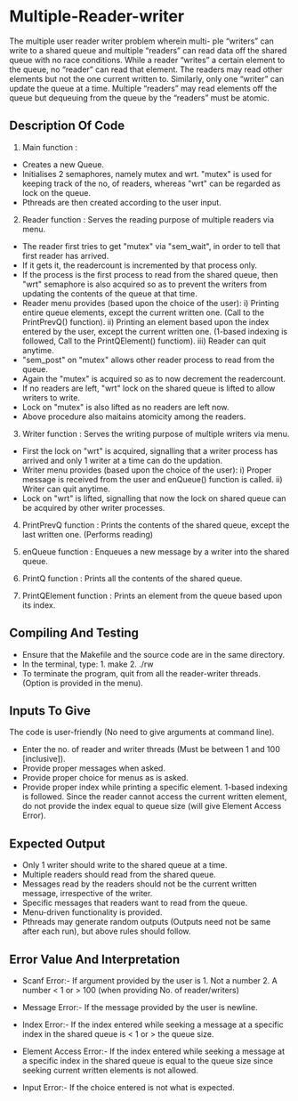 # Multiple-Reader-writer
The multiple user reader writer problem wherein multi- ple “writers” can write to a shared queue and multiple “readers” can read data off the shared queue with no race conditions. While a reader “writes” a certain element to the queue, no “reader” can read that element. The readers may read other elements but not the one current written to. Similarly, only one “writer” can update the queue at a time. Multiple “readers” may read elements off the queue but dequeuing from the queue by the “readers” must be atomic.

## Description Of Code

1. Main function :
- Creates a new Queue.
- Initialises 2 semaphores, namely mutex and wrt. "mutex" is used for keeping track of the no, of readers, whereas "wrt" can be regarded as lock on the queue.
- Pthreads are then created according to the user input.

2. Reader function : Serves the reading purpose of multiple readers via menu.
- The reader first tries to get "mutex" via "sem_wait", in order to tell that first reader has arrived.
- If it gets it, the readercount is incremented by that process only.
- If the process is the first process to read from the shared queue, then "wrt" semaphore is also acquired so as to prevent the writers from updating the contents of the queue at that time.
- Reader menu provides (based upon the choice of the user):
        i) Printing entire queue elements, except the current written one. (Call to the PrintPrevQ() function).
        ii) Printing an element based upon the index entered by the user, except the current written one. (1-based indexing is followed, Call to the PrintQElement() functiom).
        iii) Reader can quit anytime.
- "sem_post" on "mutex" allows other reader process to read from the queue.
- Again the "mutex" is acquired so as to now decrement the readercount.
- If no readers are left, "wrt" lock on the shared queue is lifted to allow writers to write.
- Lock on "mutex" is also lifted as no readers are left now.
- Above procedure also maitains atomicity among the readers.

3. Writer function : Serves the writing purpose of multiple writers via menu.
- First the lock on "wrt" is acquired, signalling that a writer process has arrived and only 1 writer at a time can do the updation.
- Writer menu provides (based upon the choice of the user):
        i) Proper message is received from the user and enQueue() function is called.
        ii) Writer can quit anytime.
- Lock on "wrt" is lifted, signalling that now the lock on shared queue can be acquired by other writer processes.

4. PrintPrevQ function : Prints the contents of the shared queue, except the last written one. (Performs reading)

5. enQueue function : Enqueues a new message by a writer into the shared queue.

6. PrintQ function : Prints all the contents of the shared queue.

7. PrintQElement function : Prints an element from the queue based upon its index.

## Compiling And Testing

- Ensure that the Makefile and the source code are in the same directory.
- In the terminal, type:
        1. make
        2. ./rw
- To terminate the program, quit from all the reader-writer threads. (Option is provided in the menu).

## Inputs To Give

The code is user-friendly (No need to give arguments at command line).
- Enter the no. of reader and writer threads (Must be between 1 and 100 [inclusive]).
- Provide proper messages when asked.
- Provide proper choice for menus as is asked.
- Provide proper index while printing a specific element. 1-based indexing is followed. Since the reader cannot access the current written element, do not provide the index equal to queue size (will give Element Access Error).

## Expected Output

- Only 1 writer should write to the shared queue at a time.
- Multiple readers should read from the shared queue.
- Messages read by the readers should not be the current written message, irrespective of the writer.
- Specific messages that readers want to read from the queue.
- Menu-driven functionality is provided.
- Pthreads may generate random outputs (Outputs need not be same after each run), but above rules should follow.

## Error Value And Interpretation

- Scanf Error:- If argument provided by the user is
                1. Not a number
                2. A number < 1 or > 100 (when providing No. of reader/writers)

- Message Error:- If the message provided by the user is newline.

- Index Error:- If the index entered while seeking a message at a specific index in the shared queue is < 1 or > the queue size.

- Element Access Error:- If the index entered while seeking a message at a specific index in the shared queue is equal to the queue size since seeking current written elements is not allowed.

- Input Error:- If the choice entered is not what is expected.
